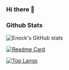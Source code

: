 ### Hi there 👋
### Github Stats
![Enock's GitHub stats](https://github-readme-stats.vercel.app/api?username=enockabere&show_icons=true&theme=radical)

[![Readme Card](https://github-readme-stats.vercel.app/api/pin/?username=enockabere&repo=github-readme-stats)](https://github.com/enockabere/github-readme-stats)

[![Top Langs](https://github-readme-stats.vercel.app/api/top-langs/?username=enockabere&layout=compact)](https://github.com/enockabere/github-readme-stats)

<!--
**enockabere/enockabere** is a ✨ _special_ ✨ repository because its `README.md` (this file) appears on your GitHub profile.

Here are some ideas to get you started:

- 🔭 I’m currently working on ...
- 🌱 I’m currently learning ...
- 👯 I’m looking to collaborate on ...
- 🤔 I’m looking for help with ...
- 💬 Ask me about ...
- 📫 How to reach me: ...
- 😄 Pronouns: ...
- ⚡ Fun fact: ...
-->
